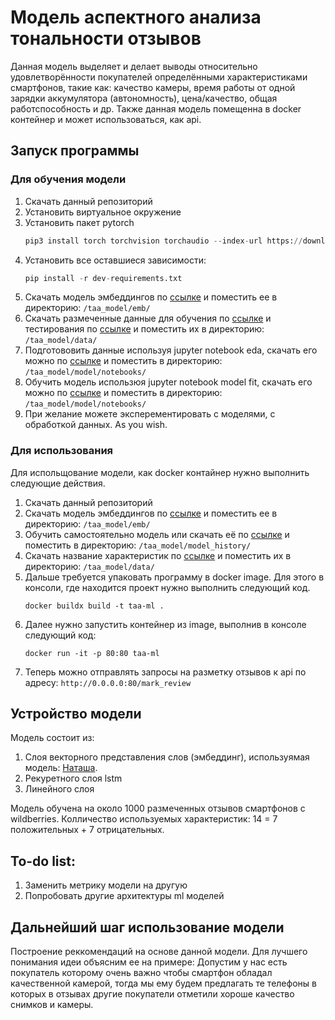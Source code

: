 # Модель аспектного анализа тональности отзывов
Данная модель выделяет и делает выводы относительно удовлетворённости покупателей определёнными характеристиками смартфонов, такие как: качество камеры, время работы от одной зарядки аккумулятора (автономность), цена/качество, общая работспособность и др.
Также данная модель помещенна в docker контейнер и может использоваться, как api.

## Запуск программы
### Для обучения модели
1. Скачать данный репозиторий
2. Установить виртуальное окружение
3. Установить пакет pytorch
   ```python
   pip3 install torch torchvision torchaudio --index-url https://download.pytorch.org/whl/cpu
   ```
4. Установить все оставшиеся зависимости:
   ```python
   pip install -r dev-requirements.txt
   ```
5. Скачать модель эмбеддингов по [ссылке](https://github.com/LapaCopatycha/tonal_aspect_model/releases/download/v1.0.0-alpha/navec_hudlit_v1_12B_500K_300d_100q.tar) и поместить ее в директорию: `/taa_model/emb/`
6. Скачать размеченные данные для обучения по [ссылке](https://github.com/LapaCopatycha/tonal_aspect_model/releases/download/v1.0.0-alpha/train_reviews.csv) и тестирования по [ссылке](https://github.com/LapaCopatycha/tonal_aspect_model/releases/download/v1.0.0-alpha/test_reviews.csv) и поместить их в директорию: `/taa_model/data/`
7. Подготововить данные используя jupyter notebook eda, скачать его можно по [ссылке](https://github.com/LapaCopatycha/tonal_aspect_model/releases/download/v1.0.0-alpha/eda.ipynb) и поместить в директорию: `/taa_model/model/notebooks/`
8. Обучить модель использюя jupyter notebook model fit, скачать его можно по [ссылке](https://github.com/LapaCopatycha/tonal_aspect_model/releases/download/v1.0.0-alpha/model_fit.ipynb) и поместить в директорию: `/taa_model/model/notebooks/`
9. При желание можете эксперементировать с моделями, с обработкой данных. As you wish.

### Для использования
Для испольщование модели, как docker контайнер нужно выполнить следующие действия.
1. Скачать данный репозиторий
2. Скачать модель эмбеддингов по [ссылке](https://github.com/LapaCopatycha/tonal_aspect_model/releases/download/v1.0.0-alpha/navec_hudlit_v1_12B_500K_300d_100q.tar) и поместить ее в директорию: `/taa_model/emb/`
3. Обучить самостоятельно модель или скачать её по [ссылке](https://github.com/LapaCopatycha/tonal_aspect_model/releases/download/v1.0.0-alpha/model_lstm_bidir.tar) и поместить в директорию: `/taa_model/model_history/`
4. Скачать название характеристик по [ссылке](https://github.com/LapaCopatycha/tonal_aspect_model/releases/download/v1.0.0-alpha/header.json) и поместить их в директорию: `/taa_model/data/`
5. Дальше требуется упаковать программу в docker image. Для этого в консоли, где находится проект нужно выполнить следующий код.
   ```
   docker buildx build -t taa-ml .
   ```
6. Далее нужно запустить контейнер из image, выполнив в консоле следующий код:
   ```
   docker run -it -p 80:80 taa-ml
   ```
7. Теперь можно отправлять запросы на разметку отзывов к api по адресу: `http://0.0.0.0:80/mark_review`


## Устройство модели
Модель состоит из:
1. Слоя векторного представления слов (эмбеддинг), используямая модель: [Наташа](https://natasha.github.io/).
2. Рекуретного слоя lstm
3. Линейного слоя

Модель обучена на около 1000 размеченных отзывов смартфонов с wildberries. Колличество используемых характеристик: 14 = 7 положительных + 7 отрицательных.

## To-do list:
1. Заменить метрику модели на другую
2. Попробовать другие архитектуры ml моделей

## Дальнейший шаг использование модели
Построение реккомендаций на основе данной модели.
Для лучшего понимания идеи объясним ее на примере: Допустим у нас есть покупатель которому очень важно чтобы смартфон обладал качественной камерой, тогда мы ему будем предлагать те телефоны в которых в отзывах другие покупатели отметили хороше качество снимков и камеры. 
